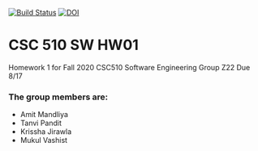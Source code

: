 [![Build Status](https://travis-ci.org/AmitMandliya/Csc510SeHw01.svg?branch=master)](https://travis-ci.org/AmitMandliya/Csc510SeHw01)
[![DOI](https://zenodo.org/badge/DOI/10.5281/zenodo.3988305.svg)](https://doi.org/10.5281/zenodo.3988305)

# CSC 510 SW HW01
Homework 1 for Fall 2020 CSC510 Software Engineering Group Z22
Due 8/17

### The group members are:
* Amit Mandliya
* Tanvi Pandit
* Krissha Jirawla
* Mukul Vashist
